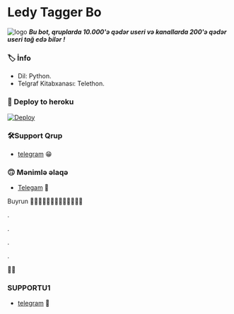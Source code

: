 # Ledy Tagger Bo
![logo](https://telegra.ph/file/7918f0bf522b6d3868c59.jpg)
_**Bu bot, qruplarda 10.000'ə qədər useri və kanallarda 200'ə qədər useri tağ edə bilər !**_

### 🏷 İnfo
- Dil: Python.
- Telgraf Kitabxanası: Telethon.

### 🚀 Deploy to heroku
[![Deploy](https://www.herokucdn.com/deploy/button.svg)](https://heroku.com/deploy?template=https://github.com/AzeMusic/LedyTagger)

### 🛠️Support Qrup
- [telegram](https://t.me/SOQrup) 😁

### 🙃 Mənimlə əlaqə
- [Telegam](https://t.me/tenha055) 👻

Buyrun 🌹👀👀👀👀🌙🌙🌙🌙🌙🌙🌙🌙

.


.



.



.


👻👻

### SUPPORTU1
- [telegram](https://t.me/ruzgar_alican) 🌹
